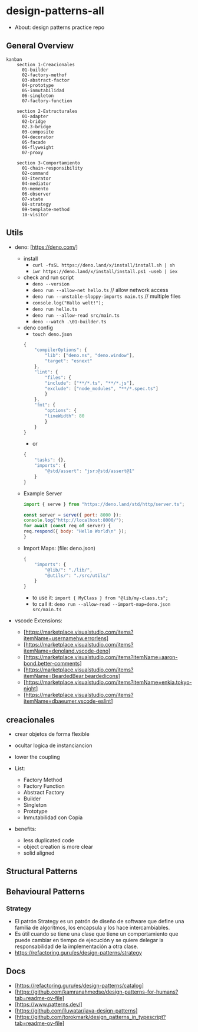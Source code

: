# design-patterns-all

- About: design patterns practice repo

## General Overview

~~~mermaid
kanban
    section 1-Creacionales
      01-builder
      02-factory-methof
      03-abstract-factor
      04-prototype
      05-inmutabilidad
      06-singleton
      07-factory-function

    section 2-Estructurales
      01-adapter
      02-bridge
      02.3-bridge
      03-composite
      04-decorator
      05-facade
      06-flyweight
      07-proxy

    section 3-Comportamiento
      01-chain-responsibility
      02-command
      03-iterator
      04-mediator
      05-memento
      06-observer
      07-state
      08-strategy
      09-template-method
      10-visitor
~~~

## Utils

- deno: [https://deno.com/]
    - install
        - `curl -fsSL https://deno.land/x/install/install.sh | sh`
        - `iwr https://deno.land/x/install/install.ps1 -useb | iex`
    - check and run script
        - `deno --version`
        - `deno run --allow-net hello.ts` // allow network access
        - `deno run --unstable-sloppy-imports main.ts` // multiple files
        - `console.log("Hallo welt!");`
        - `deno run hello.ts`
        - `deno run --allow-read src/main.ts`
        - `deno --watch .\01-builder.ts`
    - deno config
        - `touch deno.json`
        ```js
        {
            "compilerOptions": {
                "lib": ["deno.ns", "deno.window"],
                "target": "esnext"
            },
            "lint": {
                "files": {
                "include": ["**/*.ts", "**/*.js"],
                "exclude": ["node_modules", "**/*.spec.ts"]
                }
            },
            "fmt": {
                "options": {
                "lineWidth": 80
                }
            }
        }
        ```
        - or
        ```js
        {
            "tasks": {},
            "imports": {
                "@std/assert": "jsr:@std/assert@1"
            }
        }
        ```
    - Example Server
        ```js
        import { serve } from "https://deno.land/std/http/server.ts";

        const server = serve({ port: 8000 });
        console.log("http://localhost:8000/");
        for await (const req of server) {
        req.respond({ body: "Hello World\n" });
        }

        ```
    - Import Maps: (file: deno.json)
        ```js
        {
            "imports": {
                "@lib/": "./lib/",
                "@utils/": "./src/utils/"
            }
        }
        ```
        - to use it: `import { MyClass } from "@lib/my-class.ts";`
        - to call it: `deno run --allow-read --import-map=deno.json src/main.ts`

- vscode Extensions:
  - [https://marketplace.visualstudio.com/items?itemName=usernamehw.errorlens]
  - [https://marketplace.visualstudio.com/items?itemName=denoland.vscode-deno]
  - [https://marketplace.visualstudio.com/items?itemName=aaron-bond.better-comments]
  - [https://marketplace.visualstudio.com/items?itemName=BeardedBear.beardedicons]
  - [https://marketplace.visualstudio.com/items?itemName=enkia.tokyo-night]
  - [https://marketplace.visualstudio.com/items?itemName=dbaeumer.vscode-eslint]

## creacionales

- crear objetos de forma flexible
- ocultar logica de instanciancion
- lower the coupling

- List:
  - Factory Method
  - Factory Function
  - Abstract Factory
  - Builder
  - Singleton
  - Prototype
  - Inmutabilidad con Copia

- benefits:
  - less duplicated code
  - object creation is more clear
  - solid aligned

## Structural Patterns

## Behavioural Patterns

### Strategy

- El patrón Strategy es un patrón de diseño de software que define una familia de algoritmos, los encapsula y los hace intercambiables.
- Es útil cuando se tiene una clase que tiene un comportamiento que puede cambiar en tiempo de ejecución y se quiere delegar la responsabilidad de la implementación a otra clase.
- https://refactoring.guru/es/design-patterns/strategy



## Docs

- [https://refactoring.guru/es/design-patterns/catalog]
- [https://github.com/kamranahmedse/design-patterns-for-humans?tab=readme-ov-file]
- [https://www.patterns.dev/]
- [https://github.com/iluwatar/java-design-patterns]
- [https://github.com/torokmark/design_patterns_in_typescript?tab=readme-ov-file]
